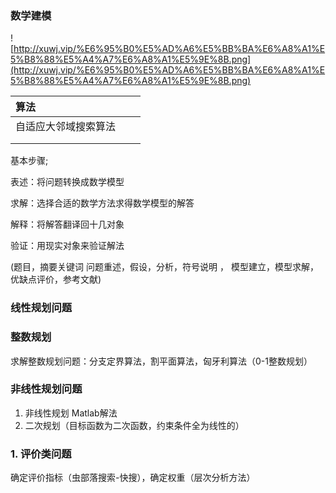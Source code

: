 ###  数学建模

![http://xuwj.vip/%E6%95%B0%E5%AD%A6%E5%BB%BA%E6%A8%A1%E5%B8%88%E5%A4%A7%E6%A8%A1%E5%9E%8B.png](http://xuwj.vip/%E6%95%B0%E5%AD%A6%E5%BB%BA%E6%A8%A1%E5%B8%88%E5%A4%A7%E6%A8%A1%E5%9E%8B.png)

| 算法                 |      |      |
| :------------------- | ---- | ---- |
| 自适应大邻域搜索算法 |      |      |
|                      |      |      |
|                      |      |      |

基本步骤;

表述：将问题转换成数学模型

求解：选择合适的数学方法求得数学模型的解答

解释：将解答翻译回十几对象

验证：用现实对象来验证解法

(题目，摘要关键词 问题重述，假设，分析，符号说明  ， 模型建立，模型求解，优缺点评价，参考文献)



### 线性规划问题

### 整数规划

求解整数规划问题：分支定界算法，割平面算法，匈牙利算法（0-1整数规划）

### 非线性规划问题

1. 非线性规划 Matlab解法
2. 二次规划（目标函数为二次函数，约束条件全为线性的）

### 1. 评价类问题

确定评价指标（虫部落搜索-快搜），确定权重（层次分析方法） 



